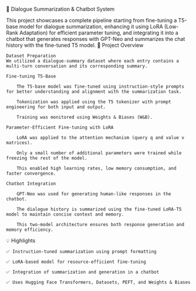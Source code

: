 🤖 Dialogue Summarization & Chatbot System

This project showcases a complete pipeline starting from fine-tuning a T5-base model for dialogue summarization, enhancing it using LoRA (Low-Rank Adaptation) for efficient parameter tuning, and integrating it into a chatbot that generates responses with GPT-Neo and summarizes the chat history with the fine-tuned T5 model.
📌 Project Overview

    Dataset Preparation
    We utilized a dialogue-summary dataset where each entry contains a multi-turn conversation and its corresponding summary.

    Fine-tuning T5-Base

        The T5-base model was fine-tuned using instruction-style prompts for better understanding and alignment with the summarization task.

        Tokenization was applied using the T5 tokenizer with prompt engineering for both input and output.

        Training was monitored using Weights & Biases (W&B).

    Parameter-Efficient Fine-tuning with LoRA

        LoRA was applied to the attention mechanism (query q and value v matrices).

        Only a small number of additional parameters were trained while freezing the rest of the model.

        This enabled high learning rates, low memory consumption, and faster convergence.

    Chatbot Integration

        GPT-Neo was used for generating human-like responses in the chatbot.

        The dialogue history is summarized using the fine-tuned LoRA-T5 model to maintain concise context and memory.

        This two-model architecture ensures both response generation and memory efficiency.

💡 Highlights

    ✅ Instruction-tuned summarization using prompt formatting

    ✅ LoRA-based model for resource-efficient fine-tuning

    ✅ Integration of summarization and generation in a chatbot

    ✅ Uses Hugging Face Transformers, Datasets, PEFT, and Weights & Biases
